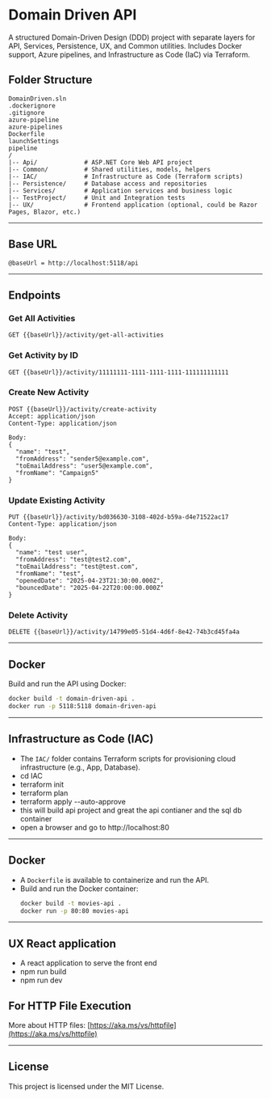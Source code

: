 
# Domain Driven API

A structured Domain-Driven Design (DDD) project with separate layers for API, Services, Persistence, UX, and Common utilities.
Includes Docker support, Azure pipelines, and Infrastructure as Code (IaC) via Terraform.

## Folder Structure
```
DomainDriven.sln
.dockerignore
.gitignore
azure-pipeline
azure-pipelines
Dockerfile
launchSettings
pipeline
/
|-- Api/             # ASP.NET Core Web API project
|-- Common/          # Shared utilities, models, helpers
|-- IAC/             # Infrastructure as Code (Terraform scripts)
|-- Persistence/     # Database access and repositories
|-- Services/        # Application services and business logic
|-- TestProject/     # Unit and Integration tests
|-- UX/              # Frontend application (optional, could be Razor Pages, Blazor, etc.)
```

---

## Base URL
```
@baseUrl = http://localhost:5118/api
```

---

## Endpoints

### Get All Activities
```http
GET {{baseUrl}}/activity/get-all-activities
```

### Get Activity by ID
```http
GET {{baseUrl}}/activity/11111111-1111-1111-1111-111111111111
```

### Create New Activity
```http
POST {{baseUrl}}/activity/create-activity
Accept: application/json
Content-Type: application/json

Body:
{
  "name": "test",
  "fromAddress": "sender5@example.com",
  "toEmailAddress": "user5@example.com",
  "fromName": "Campaign5"
}
```

### Update Existing Activity
```http
PUT {{baseUrl}}/activity/bd036630-3108-402d-b59a-d4e71522ac17
Content-Type: application/json

Body:
{
  "name": "test user",
  "fromAddress": "test@test2.com",
  "toEmailAddress": "test@test.com",
  "fromName": "test",
  "openedDate": "2025-04-23T21:30:00.000Z",
  "bouncedDate": "2025-04-22T20:00:00.000Z"
}
```

### Delete Activity
```http
DELETE {{baseUrl}}/activity/14799e05-51d4-4d6f-8e42-74b3cd45fa4a
```

---

## Docker
Build and run the API using Docker:

```bash
docker build -t domain-driven-api .
docker run -p 5118:5118 domain-driven-api
```

---

## Infrastructure as Code (IAC)
- The `IAC/` folder contains Terraform scripts for provisioning cloud infrastructure (e.g., App, Database).
- cd IAC
- terraform init
- terraform plan
- terraform apply --auto-approve
- this will build api project and great the api contianer and the sql db container
- open a browser and go to http://localhost:80 

---

## Docker
- A `Dockerfile` is available to containerize and run the API.
- Build and run the Docker container:
  ```bash
  docker build -t movies-api .
  docker run -p 80:80 movies-api
  ```

---

## UX React application
- A react application to serve the front end 
- npm run build
- npm run dev

## For HTTP File Execution
More about HTTP files: [https://aka.ms/vs/httpfile](https://aka.ms/vs/httpfile)

---

## License
This project is licensed under the MIT License.
